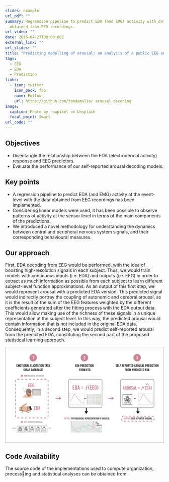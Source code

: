 ```yaml
---
slides: example
url_pdf: ""
summary: Regression pipeline to predict EDA (and EMG) activity with data
  obtained from EEG recordings.
url_video: ""
date: 2016-04-27T00:00:00Z
external_link: ""
url_slides: ""
title: "Predicting modelling of arousal: an analysis of a public EEG and EDA database"
tags:
  - EEG
  - EDA
  - Prediction
links:
  - icon: twitter
    icon_pack: fab
    name: Follow
    url: https://github.com/tomdamelio/ arousal decoding
image:
  caption: Photo by rawpixel on Unsplash
  focal_point: Smart
url_code: ""
---
```

## Objectives

* Disentangle the relationship between the EDA (electrodermal activity) response and EEG predictors.
* Evaluate the performance of our self-reported arousal decoding models.

## [](https://github.com/tomdamelio/arousal_decoding#key-points)Key points

* A regression pipeline to predict EDA (and EMG) activity at the event-level with the data obtained from EEG recordings has been implemented.
* Considering linear models were used, it has been possible to observe patterns of activity at the sensor level in terms of the main components of the predictions.
* We introduced a novel methodology for understanding the dynamics between central and peripheral nervous system signals, and their corresponding behavioural measures.

## Our approach

First, EDA decoding from EEG would be performed, with the idea of boosting high-resolution signals in each subject. Thus, we would train models with continuous inputs (i.e. EDA) and outputs (i.e. EEG) in order to extract as much information as possible from each subject to learn different subject-level function approximations. As an output of this first step, we would represent arousal with a predicted EDA version. This predicted signal would indirectly portray the coupling of autonomic and cerebral arousal, as it is the result of the sum of the EEG features weighted by the different coefficients generated after the fitting process with the EDA output data. This would allow making use of the richness of these signals in a unique representation at the subject level. In this way, the predicted arousal would contain information that is not included in the original EDA data. Consequently, in a second step, we would predict self-reported arousal from the predicted EDA, constituting the second part of the proposed statistical learning approach.

![alt text](https://github.com/tomdamelio/arousal_decoding/raw/master/Fig%20-%20Thesis%20-%20two-step-approach_Mesa%20de%20trabajo%201.png)

## Code Availability

The source code of the implementations used to compute organization, processing and statistical analyses can be obtained from
